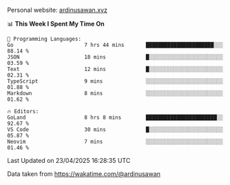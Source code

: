 Personal website: [ardinusawan.xyz](https://ardinusawan.xyz)

<!--START_SECTION:waka-->
📊 **This Week I Spent My Time On** 

```text
💬 Programming Languages: 
Go                       7 hrs 44 mins       ██████████████████████░░░   88.14 % 
JSON                     18 mins             █░░░░░░░░░░░░░░░░░░░░░░░░   03.59 % 
Text                     12 mins             █░░░░░░░░░░░░░░░░░░░░░░░░   02.31 % 
TypeScript               9 mins              ░░░░░░░░░░░░░░░░░░░░░░░░░   01.88 % 
Markdown                 8 mins              ░░░░░░░░░░░░░░░░░░░░░░░░░   01.62 % 

🔥 Editors: 
GoLand                   8 hrs 8 mins        ███████████████████████░░   92.67 % 
VS Code                  30 mins             █░░░░░░░░░░░░░░░░░░░░░░░░   05.87 % 
Neovim                   7 mins              ░░░░░░░░░░░░░░░░░░░░░░░░░   01.46 % 
```


 Last Updated on 23/04/2025 16:28:35 UTC
<!--END_SECTION:waka-->
Data taken from https://wakatime.com/@ardinusawan
